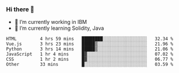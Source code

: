 ### Hi there 👋

<!--
**mathcodeman/mathcodeman** is a ✨ _special_ ✨ repository because its `README.md` (this file) appears on your GitHub profile.

Here are some ideas to get you started:

- 🔭 I’m currently working on ...
- 🌱 I’m currently learning ...
- 👯 I’m looking to collaborate on ...
- 🤔 I’m looking for help with ...
- 💬 Ask me about ...
- 📫 How to reach me: ...
- 😄 Pronouns: ...
- ⚡ Fun fact: ...
-->

- 🔭 I’m currently working in IBM
- 🌱 I’m currently learning Solidity, Java

<!--START_SECTION:waka-->

```text
HTML         4 hrs 59 mins   ████████░░░░░░░░░░░░░░░░░   32.34 %
Vue.js       3 hrs 23 mins   █████▒░░░░░░░░░░░░░░░░░░░   21.96 %
Python       3 hrs 14 mins   █████▒░░░░░░░░░░░░░░░░░░░   21.06 %
JavaScript   1 hr 4 mins     █▓░░░░░░░░░░░░░░░░░░░░░░░   07.02 %
CSS          1 hr 2 mins     █▓░░░░░░░░░░░░░░░░░░░░░░░   06.77 %
Other        33 mins         █░░░░░░░░░░░░░░░░░░░░░░░░   03.59 %
```

<!--END_SECTION:waka-->
